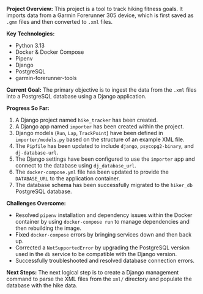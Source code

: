 **Project Overview:**
This project is a tool to track hiking fitness goals. It imports data from a Garmin Forerunner 305 device, which is first saved as `.gmn` files and then converted to `.xml` files.

**Key Technologies:**
*   Python 3.13
*   Docker & Docker Compose
*   Pipenv
*   Django
*   PostgreSQL
*   garmin-forerunner-tools

**Current Goal:**
The primary objective is to ingest the data from the `.xml` files into a PostgreSQL database using a Django application.

**Progress So Far:**
1.  A Django project named `hike_tracker` has been created.
2.  A Django app named `importer` has been created within the project.
3.  Django models (`Run`, `Lap`, `TrackPoint`) have been defined in `importer/models.py` based on the structure of an example XML file.
4.  The `Pipfile` has been updated to include `django`, `psycopg2-binary`, and `dj-database-url`.
5.  The Django settings have been configured to use the `importer` app and connect to the database using `dj_database_url`.
6.  The `docker-compose.yml` file has been updated to provide the `DATABASE_URL` to the application container.
7.  The database schema has been successfully migrated to the `hiker_db` PostgreSQL database.

**Challenges Overcome:**
*   Resolved `pipenv` installation and dependency issues within the Docker container by using `docker-compose run` to manage dependencies and then rebuilding the image.
*   Fixed `docker-compose` errors by bringing services down and then back up.
*   Corrected a `NotSupportedError` by upgrading the PostgreSQL version used in the `db` service to be compatible with the Django version.
*   Successfully troubleshooted and resolved database connection errors.

**Next Steps:**
The next logical step is to create a Django management command to parse the XML files from the `xml/` directory and populate the database with the hike data.
